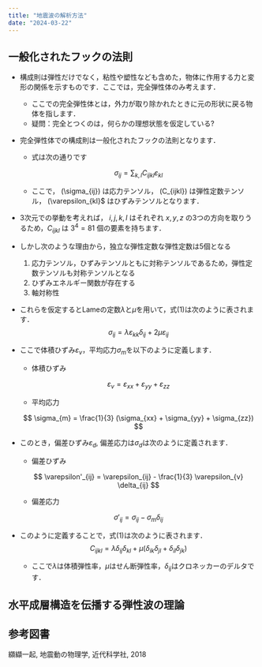 ```yaml
---
title: "地震波の解析方法"
date: "2024-03-22"
---
```


## 一般化されたフックの法則

- 構成則は弾性だけでなく，粘性や塑性なども含めた，物体に作用する力と変形の関係を示すものです．ここでは，完全弾性体のみ考えます．
    - ここでの完全弾性体とは，外力が取り除かれたときに元の形状に戻る物体を指します．
    - 疑問：完全とつくのは，何らかの理想状態を仮定している?
- 完全弾性体での構成則は一般化されたフックの法則となります．
    - 式は次の通りです

    $$ \sigma_{ij} = \sum_{k,l} C_{ijkl} \varepsilon_{kl} \tag{1} $$

    - ここで， \(\sigma_{ij}\) は応力テンソル， \(C_{ijkl}\) は弾性定数テンソル， \(\varepsilon_{kl}$ はひずみテンソルとなります．
- 3次元での挙動を考えれば， $i,j,k,l$ はそれぞれ $x,y,z$ の3つの方向を取りうるため，$C_{ijkl}$ は $3^4=81$ 個の要素を持ちます．
- しかし次のような理由から，独立な弾性定数な弾性定数は5個となる
    1. 応力テンソル，ひずみテンソルともに対称テンソルであるため，弾性定数テンソルも対称テンソルとなる
    1. ひずみエネルギー関数が存在する
    1. 軸対称性
- これらを仮定するとLameの定数$\lambda$と$\mu$を用いて，式(1)は次のように表されます．
    $$ \sigma_{ij} = \lambda \varepsilon_{kk} \delta_{ij} + 2 \mu \varepsilon_{ij} $$
- ここで体積ひずみ$\varepsilon_{v}$，平均応力$\sigma_{m}$を以下のように定義します．
    - 体積ひずみ

    $$ \varepsilon_{v} = \varepsilon_{xx} + \varepsilon_{yy} + \varepsilon_{zz} $$

    - 平均応力

    $$ \sigma_{m} = \frac{1}{3} (\sigma_{xx} + \sigma_{yy} + \sigma_{zz}) $$

- このとき，偏差ひずみ$\varepsilon_{d}$, 偏差応力は$\sigma_{d}$は次のように定義されます．
    - 偏差ひずみ

    $$ \varepsilon'_{ij} = \varepsilon_{ij} - \frac{1}{3} \varepsilon_{v} \delta_{ij} $$

    - 偏差応力

    $$ \sigma'_{ij} = \sigma_{ij} - \sigma_{m} \delta_{ij} $$

- このように定義することで，式(1)は次のように表されます．
    $$ C_{ijkl} = \lambda \delta_{ij} \delta_{kl} + \mu (\delta_{ik} \delta_{jl} + \delta_{il} \delta_{jk}) $$
    - ここで$\lambda$は体積弾性率，$\mu$はせん断弾性率，$\delta_{ij}$はクロネッカーのデルタです．

## 水平成層構造を伝播する弾性波の理論

## 参考図書

纐纈一起, 地震動の物理学, 近代科学社, 2018
